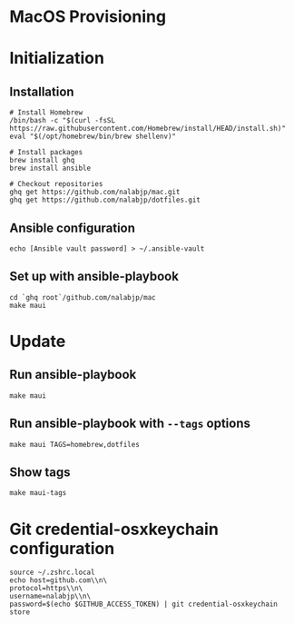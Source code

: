 MacOS Provisioning
==================

# Initialization

## Installation
```
# Install Homebrew
/bin/bash -c "$(curl -fsSL https://raw.githubusercontent.com/Homebrew/install/HEAD/install.sh)"
eval "$(/opt/homebrew/bin/brew shellenv)"

# Install packages
brew install ghq
brew install ansible

# Checkout repositories
ghq get https://github.com/nalabjp/mac.git
ghq get https://github.com/nalabjp/dotfiles.git
```

## Ansible configuration
```
echo [Ansible vault password] > ~/.ansible-vault
```

## Set up with ansible-playbook
```
cd `ghq root`/github.com/nalabjp/mac
make maui
```
# Update
## Run ansible-playbook
```
make maui
```

## Run ansible-playbook with `--tags` options
```
make maui TAGS=homebrew,dotfiles
```

## Show tags
```
make maui-tags
```

# Git credential-osxkeychain configuration
```
source ~/.zshrc.local
echo host=github.com\\n\
protocol=https\\n\
username=nalabjp\\n\
password=$(echo $GITHUB_ACCESS_TOKEN) | git credential-osxkeychain store
```

